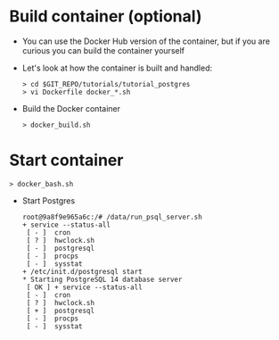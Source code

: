 # Build container (optional)

- You can use the Docker Hub version of the container, but if you are curious you
  can build the container yourself

- Let's look at how the container is built and handled:
   ```
  > cd $GIT_REPO/tutorials/tutorial_postgres
  > vi Dockerfile docker_*.sh
  ```

- Build the Docker container
  ```
  > docker_build.sh
  ```

# Start container

  ```
  > docker_bash.sh
  ```

- Start Postgres
  ```
  root@9a8f9e965a6c:/# /data/run_psql_server.sh
  + service --status-all
   [ - ]  cron
   [ ? ]  hwclock.sh
   [ - ]  postgresql
   [ - ]  procps
   [ - ]  sysstat
  + /etc/init.d/postgresql start
  * Starting PostgreSQL 14 database server
   [ OK ] + service --status-all
   [ - ]  cron
   [ ? ]  hwclock.sh
   [ + ]  postgresql
   [ - ]  procps
   [ - ]  sysstat
  ```

